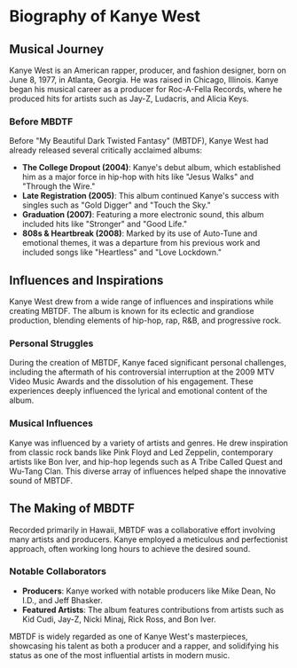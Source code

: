 # Biography of Kanye West

## Musical Journey
Kanye West is an American rapper, producer, and fashion designer, born on June 8, 1977, in Atlanta, Georgia. He was raised in Chicago, Illinois. Kanye began his musical career as a producer for Roc-A-Fella Records, where he produced hits for artists such as Jay-Z, Ludacris, and Alicia Keys.

### Before MBDTF
Before "My Beautiful Dark Twisted Fantasy" (MBTDF), Kanye West had already released several critically acclaimed albums:

- **The College Dropout (2004)**: Kanye's debut album, which established him as a major force in hip-hop with hits like "Jesus Walks" and "Through the Wire."
- **Late Registration (2005)**: This album continued Kanye's success with singles such as "Gold Digger" and "Touch the Sky."
- **Graduation (2007)**: Featuring a more electronic sound, this album included hits like "Stronger" and "Good Life."
- **808s & Heartbreak (2008)**: Marked by its use of Auto-Tune and emotional themes, it was a departure from his previous work and included songs like "Heartless" and "Love Lockdown."

## Influences and Inspirations
Kanye West drew from a wide range of influences and inspirations while creating MBTDF. The album is known for its eclectic and grandiose production, blending elements of hip-hop, rap, R&B, and progressive rock.

### Personal Struggles
During the creation of MBTDF, Kanye faced significant personal challenges, including the aftermath of his controversial interruption at the 2009 MTV Video Music Awards and the dissolution of his engagement. These experiences deeply influenced the lyrical and emotional content of the album.

### Musical Influences
Kanye was influenced by a variety of artists and genres. He drew inspiration from classic rock bands like Pink Floyd and Led Zeppelin, contemporary artists like Bon Iver, and hip-hop legends such as A Tribe Called Quest and Wu-Tang Clan. This diverse array of influences helped shape the innovative sound of MBTDF.

## The Making of MBDTF
Recorded primarily in Hawaii, MBTDF was a collaborative effort involving many artists and producers. Kanye employed a meticulous and perfectionist approach, often working long hours to achieve the desired sound.

### Notable Collaborators
- **Producers**: Kanye worked with notable producers like Mike Dean, No I.D., and Jeff Bhasker.
- **Featured Artists**: The album features contributions from artists such as Kid Cudi, Jay-Z, Nicki Minaj, Rick Ross, and Bon Iver.

MBTDF is widely regarded as one of Kanye West's masterpieces, showcasing his talent as both a producer and a rapper, and solidifying his status as one of the most influential artists in modern music.
